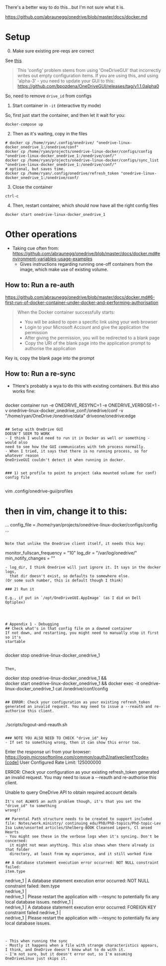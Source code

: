 
There's a better way to do this...but I'm not sure what it is. 

https://github.com/abraunegg/onedrive/blob/master/docs/docker.md

# Setup
0) Make sure existing pre-reqs are correct

See
[this](https://github.com/abraunegg/onedrive/issues/2562#issuecomment-1859229723)
> This 'config' problem stems from using 'OneDriveGUI' that incorrectly writes
> out empty configuration items. If you are using this, and using 'alpha-3' -
> you need to update your GUI to this:
> https://github.com/bpozdena/OneDriveGUI/releases/tag/v1.1.0alpha0


So, need to remove `drive_id` from configs

1) Start container in `-it` (interactive tty mode)

So, first just start the container, and then let it wait for you:


```
docker-compose up
```

2) Then as it's waiting, copy in the files
```
# docker cp /home/ryan/.config/onedrive/ "onedrive-linux-docker_onedrive_1:/onedrive/conf"
docker cp /home/ryan/projects/onedrive-linux-docker/configs/config "onedrive-linux-docker_onedrive_1:/onedrive/conf/"
docker cp /home/ryan/projects/onedrive-linux-docker/configs/sync_list "onedrive-linux-docker_onedrive_1:/onedrive/conf/"
# optional, but saves time.
docker cp /home/ryan/.config/onedrive/refresh_token "onedrive-linux-docker_onedrive_1:/onedrive/conf/
```

3) Close the container

```
ctrl-c
```

4) Then, restart container, which should now have all the right config files
```
docker start onedrive-linux-docker_onedrive_1
```


# Other operations

- Taking cue often from:
https://github.com/abraunegg/onedrive/blob/master/docs/docker.md#environment-variables-usage-examples
  - Gives instructions regarding running one-off containers from the image,
    which make use of existing volume. 

## How to: Run a re-auth
https://github.com/abraunegg/onedrive/blob/master/docs/docker.md#6-first-run-of-docker-container-under-docker-and-performing-authorisation

> When the Docker container successfully starts:
> - You will be asked to open a specific link using your web browser
> - Login to your Microsoft Account and give the application the permission
> - After giving the permission, you will be redirected to a blank page
> - Copy the URI of the blank page into the application prompt to authorise the application

Key is, copy the blank page into the prompt

## How to: Run a re-sync
- THere's probably a wya to do this with existing containers. But this also
  works fine:


  ```
docker container run -e ONEDRIVE_RESYNC=1 -e ONEDRIVE_VERBOSE=1 -v onedrive-linux-docker_onedrive_conf:/onedrive/conf -v "/home/ryan/OneDrive:/onedrive/data" driveone/onedrive:edge
  ```

## Setup with OneDrive GUI
DOESN'T SEEM TO WORK
- I think I would need to run it in Docker as well or something - would also
  need to see how the GUI communicates with teh process normally. 
- When I tried, it says that there is no running process, so for whatever reason
  OneDriveGUI couldn't detect it when running in docker.


### 1) set profile to point to project (aka mounted volume for conf) config file


```
vim .config/onedrive-gui/profiles

# then in vim, change it to this:
...
config_file = /home/ryan/projects/onedrive-linux-docker/configs/config
...
```

Note that unlike the Onedrive client itself, it needs this key:
```
monitor_fullscan_frequency = "10"
log_dir = "/var/log/onedrive/"
min_notify_changes = ""
``` 
- log_dir, I think Onedrive will just ignore it. It says in the docker logs,
  that dir doesn't exist, so defaults to somewhere else. 
(Or some such number, this is default though I think)

### 2) Run it

E.g., if put in `/opt/OneDriveGUI.AppImage` (as I did on Dell Optiplex)




# Appendix 1 - Debugging
## Check what's in that config file on a downed container
If not down, and restarting, you might need to manually stop it first so it's
startable


```
docker stop onedrive-linux-docker_onedrive_1
```

Then, 

```
docker stop onedrive-linux-docker_onedrive_1 && \
docker start onedrive-linux-docker_onedrive_1 && docker exec -it
onedrive-linux-docker_onedrive_1 cat /onedrive/conf/config
```

## ERROR: Check your configuration as your existing refresh_token generated an invalid request. You may need to issue a --reauth and re-authorise this client.


```
./scripts/logout-and-reauth.sh
```

### NOTE YOU ALSO NEED TO CHECK "drive_id" key
- If set to something wrong, then it can show this error too. 

```
Enter the response uri from your browser: https://login.microsoftonline.com/common/oauth2/nativeclient?code=[code]
User Configured Rate Limit: 125000000

ERROR: Check your configuration as your existing refresh_token generated an invalid request. You may need to issue a --reauth and re-authorise this client.

Unable to query OneDrive API to obtain required account details

```
It's not ALWAYS an auth problem though, it's that you set the "drive_id" to something
wrong!!

## Parental Path structure needs to be created to support included file: Notes/work.ministry/ continuing_edu/PhD/PhD-topics/Phd-topic-Lev Isa Luke/unsorted articles/Shelberg-BOOK Cleansed Lepers, Cl ansed Hearts
- You might see these in the verbose logs when it's syncing. Don't be concerned:
  it might not mean anything. This also shows when there already is that folder
  directory, at least from my experience, and it still worked fine

## A database statement execution error occurred: NOT NULL constraint failed:
item.type
```
nedrive_1  | A database statement execution error occurred: NOT NULL constraint failed: item.type      
nedrive_1  |                                                                                           
nedrive_1  | Please restart the application with --resync to potentially fix any local database issues.
nedrive_1  |                                                                                           
nedrive_1  | A database statement execution error occurred: FOREIGN KEY constraint failed               nedrive_1  |                                                                                           
nedrive_1  | Please restart the application with --resync to potentially fix any local database issues.
```


- This when running the sync
- Mostly it happens when a file with strange characteristics appears, I think, and OneDrive doesn't know what to do with it. 
- I'm not sure, but it doesn't error out, so I'm assuming OneDriveLinux just skips it. 

